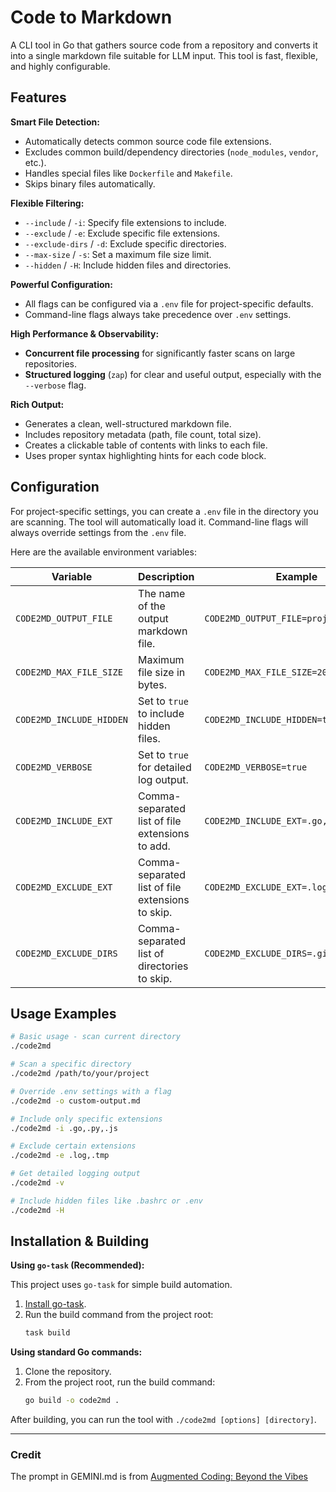 # Code to Markdown

A CLI tool in Go that gathers source code from a repository and converts it into a single markdown file suitable for LLM input. This tool is fast, flexible, and highly configurable.

## Features

**Smart File Detection:**
- Automatically detects common source code file extensions.
- Excludes common build/dependency directories (`node_modules`, `vendor`, etc.).
- Handles special files like `Dockerfile` and `Makefile`.
- Skips binary files automatically.

**Flexible Filtering:**
- `--include` / `-i`: Specify file extensions to include.
- `--exclude` / `-e`: Exclude specific file extensions.
- `--exclude-dirs` / `-d`: Exclude specific directories.
- `--max-size` / `-s`: Set a maximum file size limit.
- `--hidden` / `-H`: Include hidden files and directories.

**Powerful Configuration:**
- All flags can be configured via a `.env` file for project-specific defaults.
- Command-line flags always take precedence over `.env` settings.

**High Performance & Observability:**
- **Concurrent file processing** for significantly faster scans on large repositories.
- **Structured logging** (`zap`) for clear and useful output, especially with the `--verbose` flag.

**Rich Output:**
- Generates a clean, well-structured markdown file.
- Includes repository metadata (path, file count, total size).
- Creates a clickable table of contents with links to each file.
- Uses proper syntax highlighting hints for each code block.

## Configuration

For project-specific settings, you can create a `.env` file in the directory you are scanning. The tool will automatically load it. Command-line flags will always override settings from the `.env` file.

Here are the available environment variables:

| Variable                 | Description                                      | Example                               |
| ------------------------ | ------------------------------------------------ | ------------------------------------- |
| `CODE2MD_OUTPUT_FILE`    | The name of the output markdown file.            | `CODE2MD_OUTPUT_FILE=project.md`      |
| `CODE2MD_MAX_FILE_SIZE`  | Maximum file size in bytes.                      | `CODE2MD_MAX_FILE_SIZE=2048000`       |
| `CODE2MD_INCLUDE_HIDDEN` | Set to `true` to include hidden files.           | `CODE2MD_INCLUDE_HIDDEN=true`         |
| `CODE2MD_VERBOSE`        | Set to `true` for detailed log output.           | `CODE2MD_VERBOSE=true`                |
| `CODE2MD_INCLUDE_EXT`    | Comma-separated list of file extensions to add.  | `CODE2MD_INCLUDE_EXT=.go,.js,.ts`     |
| `CODE2MD_EXCLUDE_EXT`    | Comma-separated list of file extensions to skip. | `CODE2MD_EXCLUDE_EXT=.log,.tmp`       |
| `CODE2MD_EXCLUDE_DIRS`   | Comma-separated list of directories to skip.     | `CODE2MD_EXCLUDE_DIRS=.git,build,dist` |

## Usage Examples

```bash
# Basic usage - scan current directory
./code2md

# Scan a specific directory
./code2md /path/to/your/project

# Override .env settings with a flag
./code2md -o custom-output.md

# Include only specific extensions
./code2md -i .go,.py,.js

# Exclude certain extensions
./code2md -e .log,.tmp

# Get detailed logging output
./code2md -v

# Include hidden files like .bashrc or .env
./code2md -H
```

## Installation & Building

**Using `go-task` (Recommended):**

This project uses `go-task` for simple build automation.

1.  [Install go-task](https://taskfile.dev/installation/).
2.  Run the build command from the project root:
    ```bash
    task build
    ```

**Using standard Go commands:**

1.  Clone the repository.
2.  From the project root, run the build command:
    ```bash
    go build -o code2md .
    ```

After building, you can run the tool with `./code2md [options] [directory]`.

---

### Credit

The prompt in GEMINI.md is from [Augmented Coding: Beyond the Vibes](https://tidyfirst.substack.com/p/augmented-coding-beyond-the-vibes)
